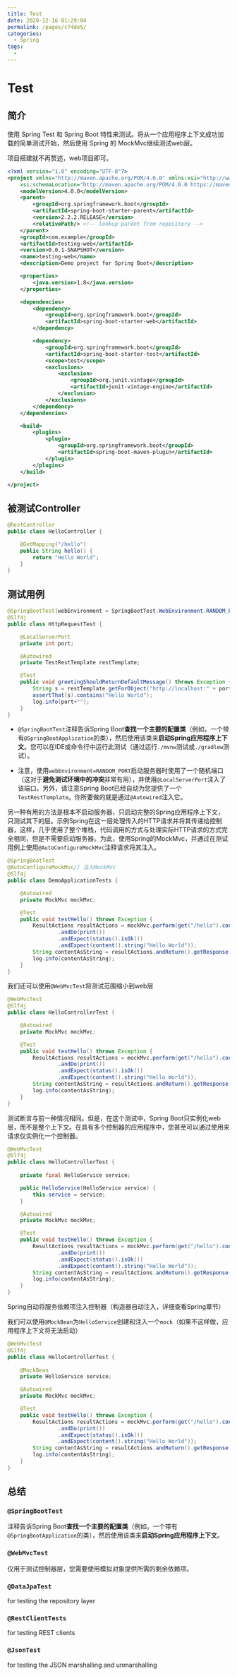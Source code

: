 ```yaml
---
title: Test
date: 2020-12-16 01:29:04
permalink: /pages/c74de5/
categories:
  - Spring
tags:
  - 
---
```

# Test

## 简介

使用 Spring Test 和 Spring Boot 特性来测试。将从一个应用程序上下文成功加载的简单测试开始，然后使用 Spring 的 MockMvc继续测试web层。 

项目搭建就不再赘述，web项目即可。

```xml
<?xml version="1.0" encoding="UTF-8"?>
<project xmlns="http://maven.apache.org/POM/4.0.0" xmlns:xsi="http://www.w3.org/2001/XMLSchema-instance"
	xsi:schemaLocation="http://maven.apache.org/POM/4.0.0 https://maven.apache.org/xsd/maven-4.0.0.xsd">
	<modelVersion>4.0.0</modelVersion>
	<parent>
		<groupId>org.springframework.boot</groupId>
		<artifactId>spring-boot-starter-parent</artifactId>
		<version>2.2.2.RELEASE</version>
		<relativePath/> <!-- lookup parent from repository -->
	</parent>
	<groupId>com.example</groupId>
	<artifactId>testing-web</artifactId>
	<version>0.0.1-SNAPSHOT</version>
	<name>testing-web</name>
	<description>Demo project for Spring Boot</description>

	<properties>
		<java.version>1.8</java.version>
	</properties>

	<dependencies>
		<dependency>
			<groupId>org.springframework.boot</groupId>
			<artifactId>spring-boot-starter-web</artifactId>
		</dependency>

		<dependency>
			<groupId>org.springframework.boot</groupId>
			<artifactId>spring-boot-starter-test</artifactId>
			<scope>test</scope>
			<exclusions>
				<exclusion>
					<groupId>org.junit.vintage</groupId>
					<artifactId>junit-vintage-engine</artifactId>
				</exclusion>
			</exclusions>
		</dependency>
	</dependencies>

	<build>
		<plugins>
			<plugin>
				<groupId>org.springframework.boot</groupId>
				<artifactId>spring-boot-maven-plugin</artifactId>
			</plugin>
		</plugins>
	</build>

</project>
```





## 被测试Controller

```java
@RestController
public class HelloController {

    @GetMapping("/hello")
    public String hello() {
        return "Hello World";
    }
}
```





## 测试用例

```java
@SpringBootTest(webEnvironment = SpringBootTest.WebEnvironment.RANDOM_PORT)
@Slf4j
public class HttpRequestTest {

    @LocalServerPort
    private int port;

    @Autowired
    private TestRestTemplate restTemplate;

    @Test
    public void greetingShouldReturnDefaultMessage() throws Exception {
        String s = restTemplate.getForObject("http://localhost:" + port + "/hello", String.class);
        assertThat(s).contains("Hello World");
        log.info(port+"");
    }
}
```

* `@SpringBootTest`注释告诉Spring Boot**查找一个主要的配置类**（例如，一个带有`@SpringBootApplication`的类），然后使用该类来**启动Spring应用程序上下文**。您可以在IDE或命令行中运行此测试（通过运行`./mvnw`测试或`./gradlew`测试）。

* 注意，使用`webEnvironment=RANDOM_PORT`启动服务器时使用了一个随机端口（这对于**避免测试环境中的冲突**非常有用），并使用`@LocalServerPort`注入了该端口。另外，请注意Spring Boot已经自动为您提供了一个`TestRestTemplate`。你所要做的就是通过` @Autowired `注入它。



另一种有用的方法是根本不启动服务器，只启动完整的Spring应用程序上下文，只测试其下的层。示例Spring在这一层处理传入的HTTP请求并将其传递给控制器，这样，几乎使用了整个堆栈，代码调用的方式与处理实际HTTP请求的方式完全相同，但是不需要启动服务器。为此，使用Spring的MockMvc，并通过在测试用例上使用`@AutoConfigureMockMvc`注释请求将其注入。 

```java
@SpringBootTest
@AutoConfigureMockMvc// 注入MockMvc
@Slf4j
public class DemoApplicationTests {

	@Autowired
	private MockMvc mockMvc;

	@Test
    public void testHello() throws Exception {
        ResultActions resultActions = mockMvc.perform(get("/hello").contentType(MediaType.APPLICATION_JSON))
                .andDo(print())
                .andExpect(status().isOk())
                .andExpect(content().string("Hello World"));
        String contentAsString = resultActions.andReturn().getResponse().getContentAsString();
        log.info(contentAsString);
    }
}
```

我们还可以使用`@WebMvcTest`将测试范围缩小到web层

```java
@WebMvcTest
@Slf4j
public class HelloControllerTest {

    @Autowired
    private MockMvc mockMvc;

    @Test
    public void testHello() throws Exception {
        ResultActions resultActions = mockMvc.perform(get("/hello").contentType(MediaType.APPLICATION_JSON))
                .andDo(print())
                .andExpect(status().isOk())
                .andExpect(content().string("Hello World"));
        String contentAsString = resultActions.andReturn().getResponse().getContentAsString();
        log.info(contentAsString);
    }
}
```

 测试断言与前一种情况相同。但是，在这个测试中，Spring Boot只实例化web层，而不是整个上下文。在具有多个控制器的应用程序中，您甚至可以通过使用来请求仅实例化一个控制器。

```java
@WebMvcTest
@Slf4j
public class HelloControllerTest {
    
    private final HelloService service;

	public HelloService(HelloService service) {
		this.service = service;
	}

    @Autowired
    private MockMvc mockMvc;

    @Test
    public void testHello() throws Exception {
        ResultActions resultActions = mockMvc.perform(get("/hello").contentType(MediaType.APPLICATION_JSON))
                .andDo(print())
                .andExpect(status().isOk())
                .andExpect(content().string("Hello World"));
        String contentAsString = resultActions.andReturn().getResponse().getContentAsString();
        log.info(contentAsString);
    }
}
```

Spring自动将服务依赖项注入控制器（构造器自动注入，详细查看Spring章节）

我们可以使用`@MockBean`为`HelloService`创建和注入一个`mock`（如果不这样做，应用程序上下文将无法启动）

```java
@WebMvcTest
@Slf4j
public class HelloControllerTest {
    
    @MockBean
    private HelloService service;

    @Autowired
    private MockMvc mockMvc;

    @Test
    public void testHello() throws Exception {
        ResultActions resultActions = mockMvc.perform(get("/hello").contentType(MediaType.APPLICATION_JSON))
                .andDo(print())
                .andExpect(status().isOk())
                .andExpect(content().string("Hello World"));
        String contentAsString = resultActions.andReturn().getResponse().getContentAsString();
        log.info(contentAsString);
    }
}
```





## 总结

### `@SpringBootTest`

注释告诉Spring Boot**查找一个主要的配置类**（例如，一个带有`@SpringBootApplication`的类），然后使用该类来**启动Spring应用程序上下文**。



### `@WebMvcTest`

仅用于测试控制器层，您需要使用模拟对象提供所需的剩余依赖项。 



### `@DataJpaTest`

for testing the repository layer



### `@RestClientTests`

for testing REST clients



### `@JsonTest`

for testing the JSON marshalling and unmarshalling